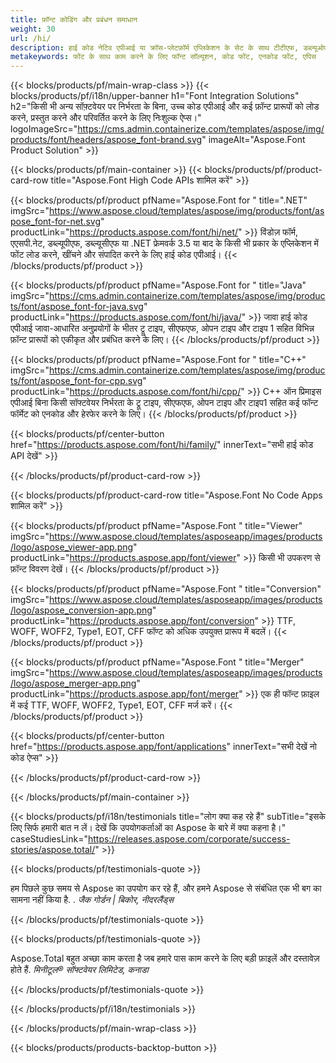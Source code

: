 ```yaml
---
title: फ़ॉन्ट कोडिंग और प्रबंधन समाधान
weight: 30
url: /hi/
description: हाई कोड नेटिव एपीआई या क्रॉस-प्लेटफ़ॉर्म एप्लिकेशन के सेट के साथ टीटीएफ, डब्ल्यूओएफएफ, सीएफएफ, टाइप 1, ईओटी और अन्य फोंट को एनकोड और प्रोसेस करें।
metakeywords: फोंट के साथ काम करने के लिए फॉन्ट सॉल्यूशन, कोड फोंट, एनकोड फोंट, एपिस
---
```


{{< blocks/products/pf/main-wrap-class >}}
{{< blocks/products/pf/i18n/upper-banner h1="Font Integration Solutions" h2="किसी भी अन्य सॉफ़्टवेयर पर निर्भरता के बिना, उच्च कोड एपीआई और कई फ़ॉन्ट प्रारूपों को लोड करने, प्रस्तुत करने और परिवर्तित करने के लिए निःशुल्क ऐप्स।" logoImageSrc="https://cms.admin.containerize.com/templates/aspose/img/products/font/headers/aspose_font-brand.svg" imageAlt="Aspose.Font Product Solution" >}}

{{< blocks/products/pf/main-container >}}
{{< blocks/products/pf/product-card-row title="Aspose.Font High Code APIs शामिल करें" >}}

{{< blocks/products/pf/product pfName="Aspose.Font for " title=".NET" imgSrc="https://www.aspose.cloud/templates/aspose/img/products/font/aspose_font-for-net.svg" productLink="https://products.aspose.com/font/hi/net/" >}}
विंडोज़ फॉर्म, एएसपी.नेट, डब्ल्यूपीएफ, डब्ल्यूसीएफ या .NET फ्रेमवर्क 3.5 या बाद के किसी भी प्रकार के एप्लिकेशन में फोंट लोड करने, खींचने और संपादित करने के लिए हाई कोड एपीआई।
{{< /blocks/products/pf/product >}}

{{< blocks/products/pf/product pfName="Aspose.Font for " title="Java" imgSrc="https://cms.admin.containerize.com/templates/aspose/img/products/font/aspose_font-for-java.svg" productLink="https://products.aspose.com/font/hi/java/" >}}
जावा हाई कोड एपीआई जावा-आधारित अनुप्रयोगों के भीतर ट्रू टाइप, सीएफएफ, ओपन टाइप और टाइप 1 सहित विभिन्न फ़ॉन्ट प्रारूपों को एकीकृत और प्रबंधित करने के लिए।
{{< /blocks/products/pf/product >}}

{{< blocks/products/pf/product pfName="Aspose.Font for " title="C++" imgSrc="https://cms.admin.containerize.com/templates/aspose/img/products/font/aspose_font-for-cpp.svg" productLink="https://products.aspose.com/font/hi/cpp/" >}}
C++ ऑन प्रिमाइस एपीआई बिना किसी सॉफ्टवेयर निर्भरता के ट्रू टाइप, सीएफएफ, ओपन टाइप और टाइप1 सहित कई फॉन्ट फॉर्मेट को एनकोड और हेरफेर करने के लिए।
{{< /blocks/products/pf/product >}}

{{< blocks/products/pf/center-button href="https://products.aspose.com/font/hi/family/" innerText="सभी हाई कोड API देखें" >}}

{{< /blocks/products/pf/product-card-row >}}

{{< blocks/products/pf/product-card-row title="Aspose.Font No Code Apps शामिल करें" >}}

{{< blocks/products/pf/product pfName="Aspose.Font " title="Viewer" imgSrc="https://www.aspose.cloud/templates/asposeapp/images/products/logo/aspose_viewer-app.png" productLink="https://products.aspose.app/font/viewer" >}}
किसी भी उपकरण से फ़ॉन्ट विवरण देखें।
{{< /blocks/products/pf/product >}}

{{< blocks/products/pf/product pfName="Aspose.Font " title="Conversion" imgSrc="https://www.aspose.cloud/templates/asposeapp/images/products/logo/aspose_conversion-app.png" productLink="https://products.aspose.app/font/conversion" >}}
TTF, WOFF, WOFF2, Type1, EOT, CFF फॉण्ट को अधिक उपयुक्त प्रारूप में बदलें।
{{< /blocks/products/pf/product >}}

{{< blocks/products/pf/product pfName="Aspose.Font " title="Merger" imgSrc="https://www.aspose.cloud/templates/asposeapp/images/products/logo/aspose_merger-app.png" productLink="https://products.aspose.app/font/merger" >}}
एक ही फॉन्ट फ़ाइल में कई TTF, WOFF, WOFF2, Type1, EOT, CFF मर्ज करें।
{{< /blocks/products/pf/product >}}


{{< blocks/products/pf/center-button href="https://products.aspose.app/font/applications" innerText="सभी देखें नो कोड ऐप्स" >}}

{{< /blocks/products/pf/product-card-row >}}

{{< /blocks/products/pf/main-container >}}

{{< blocks/products/pf/i18n/testimonials title="लोग क्या कह रहे हैं" subTitle="इसके लिए सिर्फ हमारी बात न लें। देखें कि उपयोगकर्ताओं का Aspose के बारे में क्या कहना है।" caseStudiesLink="https://releases.aspose.com/corporate/success-stories/aspose.total/" >}}

{{< blocks/products/pf/testimonials-quote >}}
<p class="first">
 हम पिछले कुछ समय से Aspose का उपयोग कर रहे हैं, और हमने Aspose से संबंधित एक भी बग का सामना नहीं किया है. .
 <em>
  जैक गोर्डन | बिकोर, नीदरलैंड्स
 </em>
</p>

{{< /blocks/products/pf/testimonials-quote >}}

{{< blocks/products/pf/testimonials-quote >}}
<p class="second">
 Aspose.Total बहुत अच्छा काम करता है जब हमारे पास काम करने के लिए बड़ी फ़ाइलें और दस्तावेज़ होते हैं.
 <em>
  मिनीटूल® सॉफ्टवेयर लिमिटेड, कनाडा
 </em>
</p>

{{< /blocks/products/pf/testimonials-quote >}}

{{< /blocks/products/pf/i18n/testimonials >}}

{{< /blocks/products/pf/main-wrap-class >}}

{{< blocks/products/products-backtop-button >}}